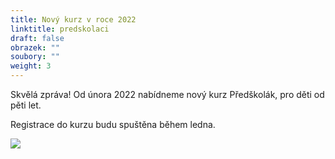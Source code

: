 ```yaml
---
title: Nový kurz v roce 2022
linktitle: predskolaci
draft: false
obrazek: ""
soubory: ""
weight: 3
---
```

Skvělá zpráva! Od února 2022 nabídneme nový kurz Předškolák,  pro děti od pěti let. 

Registrace do kurzu budu spuštěna během ledna.  

![](/assets/media/baner_predskolak.jpg)